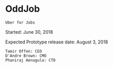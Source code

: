 # OddJob
    Uber for Jobs

Started: June 30, 2018

Expected Prototype release date: August 3, 2018

    Tamir Offen: CEO
    D'Andre Brown: CMO
    Phaniraj Aenugula: CTO

